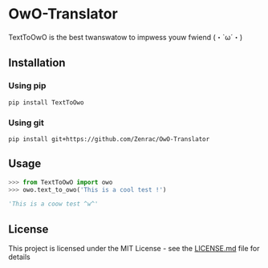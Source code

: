 # OwO-Translator
TextToOwO is the best twanswatow to impwess youw fwiend (・`ω´・)
## Installation
### Using pip
```
pip install TextToOwo
```
### Using git
```
pip install git+https://github.com/Zenrac/OwO-Translator
```
## Usage
```py
>>> from TextToOwO import owo
>>> owo.text_to_owo('This is a cool test !')

'This is a coow test ^w^'
```
## License

This project is licensed under the MIT License - see the [LICENSE.md](LICENSE.md) file for details
